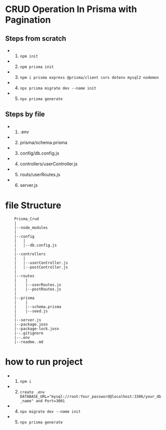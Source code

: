 # CRUD Operation In Prisma with Pagination

## Steps from scratch

- 1. `npm init`
- 2. `npm prisma init`
- 3. `npm i prisma express @prisma/client cors dotenv mysql2 nodemon`
- 4. `npx prisma migrate dev --name init`
- 5. `npx prisma generate`

## Steps by file
- 1. .env
- 2. prisma/schema.prisma
- 3. config/db.config.js
- 4. controllers/userController.js
- 5. routs/userRoutes.js
- 6. server.js


# file Structure
```
    Prisma_Crud
    |
    |--node_modules
    |
    |--config
    |   |
    |   |--db.config.js    
    |
    |--controllers
    |   |
    |   |--userController.js
    |   |--postController.js
    |
    |--routes
    |    |
    |    |--userRoutes.js
    |    |--postRoutes.js
    |
    |--prisma
    |    |
    |    |--schema.prisma
    |    |--seed.js
    |
    |--server.js
    |--package.josn
    |--package-lock.josn
    |--.gitignore
    |--.env
    |--readme..md
```

# how to run project

- 1. `npm i`
- 2. `create .env DATABASE_URL="mysql://root:Your_password@localhost:3306/your_db_name" and Port=3001`
- 4. `npx migrate dev --name init`
- 5.  `npx prisma generate`